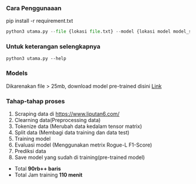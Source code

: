 ### Cara Penggunaaan

pip install -r requirement.txt
```python
python3 utama.py --file {lokasi file.txt} --model {lokasi model model_summary_ind.h5}
```
### Untuk keterangan selengkapnya
```
python3 utama.py --help
```
### Models
Dikarenakan file > 25mb, download model pre-trained disini [Link](https://drive.google.com/drive/folders/1nMbqrzNenaCwjQUPqgtJqWPxbgbFAdYV)

### Tahap-tahap proses
1. Scraping data di https://www.liputan6.com/
2. Clearning data(Preprocessing data)
3. Tokenize data (Merubah data kedalam tensor matrix)
4. Split data (Membagi data training dan data test)
5. Training model
6. Evaluasi model (Menggunakan metrix Rogue-L F1-Score)
7. Prediksi data
8. Save model yang sudah di training(pre-trained model)

- Total **90rb++ baris**
- Total Jam training **110 menit**

